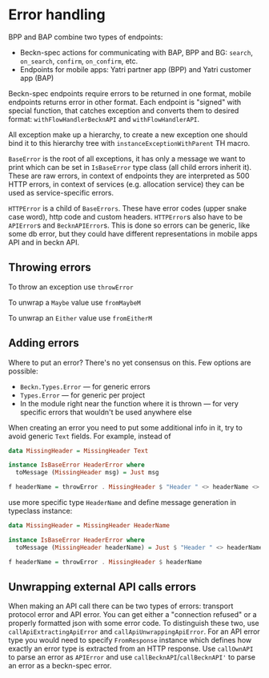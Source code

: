 # Error handling
BPP and BAP combine two types of endpoints:

* Beckn-spec actions for communicating with BAP, BPP and BG: `search`, `on_search`, `confirm`, `on_confirm`, etc.
* Endpoints for mobile apps: Yatri partner app (BPP) and Yatri customer app (BAP)

Beckn-spec endpoints require errors to be returned in one format, mobile endpoints returns error in other format. Each endpoint is "signed" with special function, that catches exception and converts them to desired format: `withFlowHandlerBecknAPI` and `withFlowHandlerAPI`.

All exception make up a hierarchy, to create a new exception one should bind it to this hierarchy tree with `instanceExceptionWithParent` TH macro.

`BaseError` is the root of all exceptions, it has only a message we want to print which can be set in `IsBaseError` type class (all child errors inherit it). These are raw errors, in context of endpoints they are interpreted as 500 HTTP errors, in context of services (e.g. allocation service) they can be used as service-specific errors.

`HTTPError` is a child of `BaseErrors`. These have error codes (upper snake case word), http code and custom headers. `HTTPError`s also have to be `APIError`s and `BecknAPIError`s. This is done so errors can be generic, like some db error, but they could have different representations in mobile apps API and in beckn API.

## Throwing errors

To throw an exception use `throwError`

To unwrap a `Maybe` value use `fromMaybeM`

To unwrap an `Either` value use `fromEitherM`

## Adding errors

Where to put an error? There's no yet consensus on this. Few options are possible:

* `Beckn.Types.Error` — for generic errors
* `Types.Error` — for generic per project
* In the module right near the function where it is thrown — for very specific errors that wouldn't be used anywhere else

When creating an error you need to put some additional info in it, try to avoid generic `Text` fields. For example, instead of
```haskell
data MissingHeader = MissingHeader Text

instance IsBaseError HeaderError where
  toMessage (MissingHeader msg) = Just msg

f headerName = throwError . MissingHeader $ "Header " <> headerName <> " is missing"
```
use more specific type `HeaderName` and define message generation in typeclass instance:
```haskell
data MissingHeader = MissingHeader HeaderName

instance IsBaseError HeaderError where
  toMessage (MissingHeader headerName) = Just $ "Header " <> headerName <> " is missing"

f headerName = throwError . MissingHeader $ headerName
```

## Unwrapping external API calls errors

When making an API call there can be two types of errors: transport protocol error and API error. You can get either a "connection refused" or a properly formatted json with some error code. To distinguish these two, use `callApiExtractingApiError` and `callApiUnwrappingApiError`. For an API error type you would need to specify `FromResponse` instance which defines how exactly an error type is extracted from an HTTP response. Use `callOwnAPI` to parse an error as `APIError` and use `callBecknAPI`/`callBecknAPI'` to parse an error as a beckn-spec error.
